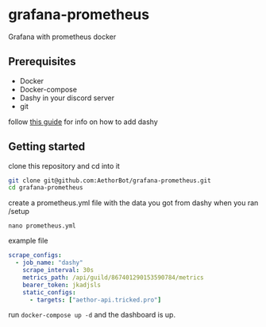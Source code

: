 # grafana-prometheus

Grafana with prometheus docker

## Prerequisites

- Docker
- Docker-compose
- Dashy in your discord server
- git

follow [this guide](https://dash.website-v2-8pf.pages.dev/dashy) for info on how to add dashy

## Getting started

clone this repository and cd into it

```sh
git clone git@github.com:AethorBot/grafana-prometheus.git
cd grafana-prometheus
```

create a prometheus.yml file with the data you got from dashy when you ran /setup

```
nano prometheus.yml
```

example file

```yml
scrape_configs:
  - job_name: "dashy"
    scrape_interval: 30s
    metrics_path: /api/guild/867401290153590784/metrics
    bearer_token: jkadjsls
    static_configs:
      - targets: ["aethor-api.tricked.pro"]
```

run `docker-compose up -d` and the dashboard is up.
